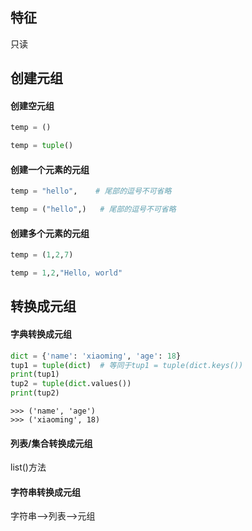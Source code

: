 ## 特征
只读
## 创建元组
#### 创建空元组
```python
temp = ()
```
```python
temp = tuple()
```
#### 创建一个元素的元组
```python
temp = "hello",    # 尾部的逗号不可省略
```

```python
temp = ("hello",)   # 尾部的逗号不可省略
```
#### 创建多个元素的元组
```python
temp = (1,2,7)
```

```python
temp = 1,2,"Hello, world"
```
## 转换成元组
#### 字典转换成元组
```python
dict = {'name': 'xiaoming', 'age': 18}
tup1 = tuple(dict)  # 等同于tup1 = tuple(dict.keys())
print(tup1)   
tup2 = tuple(dict.values())
print(tup2)
```
```
>>> ('name', 'age')
>>> ('xiaoming', 18)
```
#### 列表/集合转换成元组
list()方法
#### 字符串转换成元组
字符串-->列表-->元组
